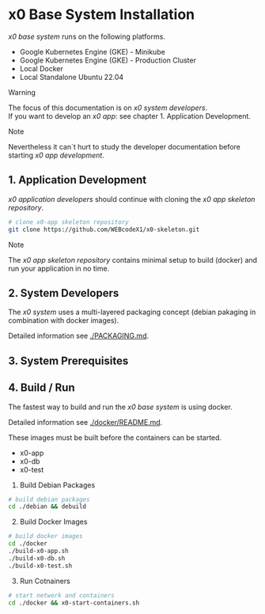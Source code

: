 # x0 Base System Installation

*x0 base system* runs on the following platforms.

- Google Kubernetes Engine (GKE) - Minikube
- Google Kubernetes Engine (GKE) - Production Cluster
- Local Docker
- Local Standalone Ubuntu 22.04

>[!WARNING]
> The focus of this documentation is on *x0 system developers*.<br>
> If you want to develop an *x0 app*: see chapter 1. Application Development.

>[!NOTE]
> Nevertheless it can`t hurt to study the developer documentation before
> starting *x0 app development*.

## 1. Application Development

*x0 application developers* should continue with cloning the
*x0 app skeleton repository*.

```bash
# clone x0-app skeleton repository
git clone https://github.com/WEBcodeX1/x0-skeleton.git
```

>[!NOTE]
> The *x0 app skeleton repository* contains minimal setup to build (docker)
> and run your application in no time.

## 2. System Developers

The *x0 system* uses a multi-layered packaging concept (debian pakaging in
combination with docker images).

Detailed information see [./PACKAGING.md](./PACKAGING.md).

## 3. System Prerequisites

## 4. Build / Run

The fastest way to build and run the *x0 base system* is using docker.

Detailed information see [./docker/README.md](./docker/README.md).

These images must be built before the containers can be started.

- x0-app
- x0-db
- x0-test

1. Build Debian Packages

```bash
# build debian packages
cd ./debian && debuild
```

2. Build Docker Images

```bash
# build docker images
cd ./docker
./build-x0-app.sh
./build-x0-db.sh
./build-x0-test.sh
```

3. Run Cotnainers

```bash
# start network and containers
cd ./docker && x0-start-containers.sh
```
